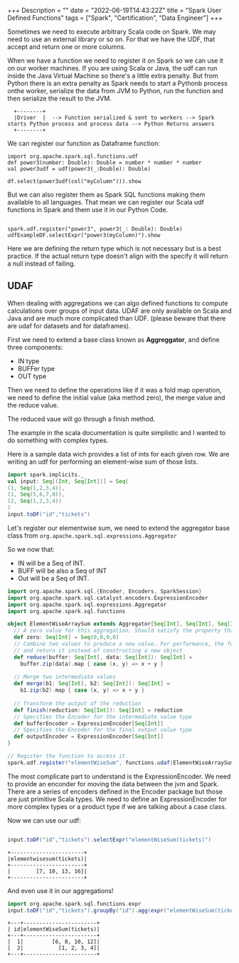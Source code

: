 +++
Description = ""
date = "2022-06-19T14:43:22Z"
title = "Spark User Defined Functions"
tags = ["Spark", "Certification", "Data Engineer"]
+++

Sometimes we need to execute arbitrary Scala code on Spark. We may need to use an external library or so on. For that we have the UDF, that accept and return one or more columns.

When we have a function we need to register it on Spark so we can use it on our worker machines. If you are using Scala or Java, the udf can run inside the Java Virtual Machine so there's a little extra penalty. But from Python there is an extra penalty as Spark needs to start a Pythonb process onthe worker, serialize the data from JVM to Python, run the function and then serialize the result to the JVM.

```goat 
  +--------+                                                             
  |Driver  |  --> Function serialized & sent to workers --> Spark starts Python process and process data --> Python Returns answers   
  +--------+                                                             
```

We can register our function as Dataframe function:
```
import org.apache.spark.sql.functions.udf
def power3(number: Double): Double = number * number * number
val power3udf = udf(power3(_:Double): Double)

df.select(power3udf(col("myColumn"))).show
```

But we can also register them as Spark SQL functions making them available to all languages. That mean we can register our Scala udf functions in Spark and them use it in our Python Code.

```

spark.udf.register("power3", power3(_: Double): Double)
udfExampleDF.selectExpr("power3(myColumn)").show
```

Here we are defining the return type which is not necessary but is a best practice. If the actual return type doesn't align with the specify it will return a null instead of failing.


## UDAF

When dealing with aggregations we can algo defined functions to compute calculations over groups of input data. UDAF are only available on Scala and Java and are much more complicated than UDF. (please beware that there are udaf for datasets and for dataframes).

First we need to extend a base class known as **Aggreggator**, and define three components:

- IN type
- BUFFer type
- OUT type

Then we need to define the operations like if it was a fold map operation, we need to define the initial value (aka method zero), the merge value and the reduce value. 

The reduced vaue will go through a finish method.

The example in the scala documentation is quite simplistic and I wanted to do something with complex types. 

Here is a sample data wich provides a list of ints for each given row. We are writing an udf for performing an element-wise sum of those lists.

```scala
import spark.implicits._
val input: Seq[(Int, Seq[Int])] = Seq(
(1, Seq(1,2,3,4)),
(1, Seq(5,6,7,8)),
(2, Seq(1,2,3,4))
)
input.toDF("id","tickets")
```

Let's register our elementwise sum, we need to extend the aggregator base class from `org.apache.spark.sql.expressions.Aggregator`

So we now that:

- IN will be a Seq of INT.
- BUFF  will be also a Seq of INT
- Out will be a Seq of INT.

```scala
import org.apache.spark.sql.{Encoder, Encoders, SparkSession}
import org.apache.spark.sql.catalyst.encoders.ExpressionEncoder
import org.apache.spark.sql.expressions.Aggregator
import org.apache.spark.sql.functions

object ElementWiseArraySum extends Aggregator[Seq[Int], Seq[Int], Seq[Int]] {
  // A zero value for this aggregation. Should satisfy the property that any b + zero = b
  def zero: Seq[Int] = Seq(0,0,0,0)
  // Combine two values to produce a new value. For performance, the function may modify `buffer`
  // and return it instead of constructing a new object
  def reduce(buffer: Seq[Int], data: Seq[Int]): Seq[Int] =
    buffer.zip(data).map { case (x, y) => x + y }
    
  // Merge two intermediate values
  def merge(b1: Seq[Int], b2: Seq[Int]): Seq[Int] = 
    b1.zip(b2).map { case (x, y) => x + y }
  
  // Transform the output of the reduction
  def finish(reduction: Seq[Int]): Seq[Int] = reduction
  // Specifies the Encoder for the intermediate value type
  def bufferEncoder = ExpressionEncoder[Seq[Int]]
  // Specifies the Encoder for the final output value type
  def outputEncoder = ExpressionEncoder[Seq[Int]]
}

// Register the function to access it
spark.udf.register("elementWiseSum", functions.udaf(ElementWiseArraySum))
```

The most complicate part to understand is the ExpressionEncoder. We need to provide an enconder for moving the data between the jvm and Spark. There are a series of encoders defined in the Encoder package but those are just primitive Scala types. We need to define an ExpressionEncoder for more complex types or a product type if we are talking about a case class.

Now we can use our udf:

```scala

input.toDF("id","tickets").selectExpr("elementWiseSum(tickets)")
```

```goat
+-----------------------+
|elementwisesum(tickets)|
+-----------------------+
|        [7, 10, 13, 16]|
+-----------------------+
```

And even use it in our aggregations!

```scala
import org.apache.spark.sql.functions.expr
input.toDF("id","tickets").groupBy("id").agg(expr("elementWiseSum(tickets)")).show
```

```goat
+---+-----------------------+
| id|elementWiseSum(tickets)|
+---+-----------------------+
|  1|         [6, 8, 10, 12]|
|  2|           [1, 2, 3, 4]|
+---+-----------------------+
```
